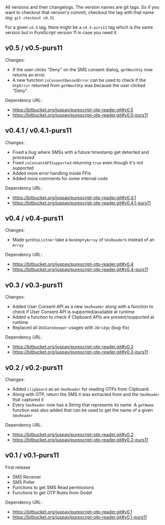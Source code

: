 All versions and their changelogs. The version names are git tags. So if you want to checkout that version's commit, checkout the tag with that name (eg: `git checkout v0.5`).

For a given `vX.X` tag, there might be a `vX.X-purs11` tag which is the same version but in PureScript version 11 in case you need it.

## v0.5 / v0.5-purs11

Changes:

* If the user clicks "Deny" on the SMS consent dialog, `getNextOtp` now returns an error.
* A new function `isConsentDeniedError` can be used to check if the `OtpError` returned from `getNextOtp` was because the user clicked "Deny".

Dependency URL:

* https://bitbucket.org/juspay/purescript-otp-reader.git#v0.5
* https://bitbucket.org/juspay/purescript-otp-reader.git#v0.5-purs11

## v0.4.1 / v0.4.1-purs11

Changes:

* Fixed a bug where SMSs with a future timestamp get detected and processed
* Fixed `isConsentAPISupported` returning `true` even though it's not supported
* Added more error handling inside FFIs
* Added more comments for some internal code

Dependency URL:

* https://bitbucket.org/juspay/purescript-otp-reader.git#v0.4.1
* https://bitbucket.org/juspay/purescript-otp-reader.git#v0.4.1-purs11

## v0.4 / v0.4-purs11

Changes:

* Made `getOtpListner` take a `NonEmptyArray` of `SmsReader`s instead of an `Array`

Dependency URL:

* https://bitbucket.org/juspay/purescript-otp-reader.git#v0.4
* https://bitbucket.org/juspay/purescript-otp-reader.git#v0.4-purs11

## v0.3 / v0.3-purs11

Changes:

* Added User Consent API as a new `SmsReader` along with a function to check if User Consent API is supported/available at runtime
* Added a function to check if Clipboard APIs are present/supported at runtime
* Replaced all `DUIGatekeeper` usages with `JBridge` (bug-fix)

Dependency URL:

* https://bitbucket.org/juspay/purescript-otp-reader.git#v0.3
* https://bitbucket.org/juspay/purescript-otp-reader.git#v0.3-purs11

## v0.2 / v0.2-purs11

Changes:

* Added `clipboard` as an `SmsReader` for reading OTPs from Clipboard.
* Along with OTP, return the SMS it was extracted from and the `SmsReader` that captured it
* Every `SmsReader` now has a String that represents its name. A `getName` function was also added that can be used to get the name of a given `SmsReader`

Dependency URL:

* https://bitbucket.org/juspay/purescript-otp-reader.git#v0.2
* https://bitbucket.org/juspay/purescript-otp-reader.git#v0.2-purs11

## v0.1 / v0.1-purs11
First release

* SMS Receiver
* SMS Poller
* Functions to get SMS Read permissions
* Functions to get OTP Rules from Godel

Dependency URL:

* https://bitbucket.org/juspay/purescript-otp-reader.git#v0.1
* https://bitbucket.org/juspay/purescript-otp-reader.git#v0.1-purs11